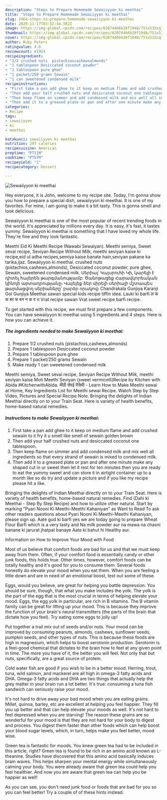 ```yaml
---
description: "Steps to Prepare Homemade Sewaiiyyon ki meethai"
title: "Steps to Prepare Homemade Sewaiiyyon ki meethai"
slug: 2464-steps-to-prepare-homemade-sewaiiyyon-ki-meethai
date: 2020-11-17T03:52:44.582Z
image: https://img-global.cpcdn.com/recipes/620744b6b28f1948/751x532cq70/sewaiiyyon-ki-meethai-recipe-main-photo.jpg
thumbnail: https://img-global.cpcdn.com/recipes/620744b6b28f1948/751x532cq70/sewaiiyyon-ki-meethai-recipe-main-photo.jpg
cover: https://img-global.cpcdn.com/recipes/620744b6b28f1948/751x532cq70/sewaiiyyon-ki-meethai-recipe-main-photo.jpg
author: Ruby Peters
ratingvalue: 4.6
reviewcount: 41954
recipeingredient:
- "1/2 crushed nuts  pistachioscashewsalmonds"
- "1 tablespoon Desiccated coconut powder"
- "1 tablespoon pure ghee"
- "1 packet/250 grams Sewain"
- "1 can sweetened condensed milk"
recipeinstructions:
- "First take a pan add ghee to it keep on medium flame and add crushed sewain to it fry it u smell like smell of sewain golden brown"
- "Then add your half crushed nuts and desiccated coconut one tablespoon."
- "Then keep flame on simmer and add condensed milk and mix well all ingredients so that every strand of sewain is mixed to condensed milk."
- "Then add it to a greased plate or pan and after one minute make any shaped cut in ur sweet then let it rest for ten minutes then you are ready to eat the yummy sweet and can store it in airtight container up to a month like so do try and update a picture and if you like my recipe please hit a like."
categories:
- Recipe
tags:
- sewaiiyyon
- ki
- meethai

katakunci: sewaiiyyon ki meethai 
nutrition: 297 calories
recipecuisine: American
preptime: "PT11M"
cooktime: "PT57M"
recipeyield: "1"
recipecategory: Dessert

---
```



![Sewaiiyyon ki meethai](https://img-global.cpcdn.com/recipes/620744b6b28f1948/751x532cq70/sewaiiyyon-ki-meethai-recipe-main-photo.jpg)

Hey everyone, it is John, welcome to my recipe site. Today, I'm gonna show you how to prepare a special dish, sewaiiyyon ki meethai. It is one of my favorites. For mine, I am going to make it a bit tasty. This is gonna smell and look delicious.

Sewaiiyyon ki meethai is one of the most popular of recent trending foods in the world. It's appreciated by millions every day. It is easy, it's fast, it tastes yummy. Sewaiiyyon ki meethai is something that I have loved my whole life. They're fine and they look fantastic.

Meethi Eid Ki Meethi Recipe (Nawabi Sewaiyan). Meethi semiya, Sweet sevai recipe, Seviyan Recipe Without Milk, meethi seviyan kaise ki recipe,eid ul adha recipes,semiya kaise banate hain,seviyan pakane ka tarika,ijaz. Sewaiiyyon ki meethai. crushed nuts (pistachios,cashews,almonds), Desiccated coconut powder, pure ghee, Sewain, sweetened condensed milk. Սերիալ՝ Կայսրուհի Կի, կարելի է դիտել հայերեն թարգմանությամբ: Ծանոթացեք Հարավկորեական կինոյի արտադրությանը։ Վայելեք ձեր սիրելի սերիալի մշտապես թարմացվող սերիաները՝ բարձր որակով։ Chandrakala Gunjiya Karanji Gol Gunjiya Meethai sawan special kids recipe tiffin idea. Lauki ki barfi ल क क बर फ बन न क व ध Vrat recipe sawan Vrat sweet recipe barfi recipe.


To get started with this recipe, we must first prepare a few components. You can have sewaiiyyon ki meethai using 5 ingredients and 4 steps. Here is how you can achieve it.

<!--inarticleads1-->

##### The ingredients needed to make Sewaiiyyon ki meethai:

1. Prepare 1/2 crushed nuts  (pistachios,cashews,almonds)
1. Prepare 1 tablespoon Desiccated coconut powder
1. Prepare 1 tablespoon pure ghee
1. Prepare 1 packet/250 grams Sewain
1. Make ready 1 can sweetened condensed milk


Meethi semiya, Sweet sevai recipe, Seviyan Recipe Without Milk, meethi seviyan kaise Moti Meethi Seviyan (sweet vermicelli)Recipe by Kitchen with Abida #KitchenwithAbida. मीठी सेवई रेसिपी - Learn How to Make Meethi sewai at Home, Key Ingredients List for Meethi sewai Recipe. Watch Step by Step Video, Pictures and Special Recipe Note. Bringing the delights of Indian Meethai directly on to your Train Seat. Here is variety of health benefits, home-based natural remedies. 

<!--inarticleads2-->

##### Instructions to make Sewaiiyyon ki meethai:

1. First take a pan add ghee to it keep on medium flame and add crushed sewain to it fry it u smell like smell of sewain golden brown
1. Then add your half crushed nuts and desiccated coconut one tablespoon.
1. Then keep flame on simmer and add condensed milk and mix well all ingredients so that every strand of sewain is mixed to condensed milk.
1. Then add it to a greased plate or pan and after one minute make any shaped cut in ur sweet then let it rest for ten minutes then you are ready to eat the yummy sweet and can store it in airtight container up to a month like so do try and update a picture and if you like my recipe please hit a like.


Bringing the delights of Indian Meethai directly on to your Train Seat. Here is variety of health benefits, home-based natural remedies. Find (Dahi ki Meethai - Step By Step Recipe) and how to utilize other natural. Start by marking &#34;Pyari Nooni Ki Meethi-Meethi Kahaniyan&#34; as Want to Read To ask other readers questions about Pyari Nooni Ki Meethi-Meethi Kahaniyan, please sign up. Aate gud ki barfi yes we are today going to prepare Wheat Flour Barfi which is a very tasty and Na milk powder aur na mawa na chasni banane ki jarurat jhatpat banaye Aate ki bahut hi Healthy aur. 

Information on How to Improve Your Mood with Food


Most of us believe that comfort foods are bad for us and that we must keep away from them. Often, if your comfort food is essentially candy or other junk foods, this holds true. Other times, however, comfort foods can be totally healthy and it's good for you to consume them. Several foods honestly do elevate your mood when you eat them. When you are feeling a little down and are in need of an emotional boost, test out some of these.

Eggs, would you believe, are great for helping you battle depression. You should be sure, though, that what you make includes the yolk. The yolk is the part of the egg that is the most crucial in terms of helping elevate your mood. Eggs, the egg yolk in particular, are rich in B vitamins. The B vitamin family can be great for lifting up your mood. This is because they improve the function of your brain's neural transmitters (the parts of the brain that dictate how you feel). Try eating some eggs to jolly up!

Put together a trail mix out of seeds and/or nuts. Your mood can be improved by consuming peanuts, almonds, cashews, sunflower seeds, pumpkin seeds, and other types of nuts. This is because these foods are high in magnesium, which helps to boost serotonin production. Serotonin is a feel-good chemical that dictates to the brain how to feel at any given point in time. The more you have of it, the better you will feel. Not only that but nuts, specifically, are a great source of protein.

Cold water fish are good if you wish to be in a better mood. Herring, trout, tuna, wild salmon, and mackerel are all high in omega-3 fatty acids and DHA. Omega-3 fatty acids and DHA are two things that actually help the grey matter in your brain run a lot better. It's true: consuming a tuna fish sandwich can seriously raise your mood. 

It's not hard to drive away your bad mood when you are eating grains. Millet, quinoa, barley, etc are excellent at helping you feel happier. They fill you up better and that can help elevate your moods as well. It's not hard to feel depressed when you are starving! The reason these grains are so wonderful for your mood is that they are not hard for your body to digest and process. You digest them faster than other foods which can help boost your blood sugar levels, which, in turn, helps make you feel better, mood wise.

Green tea is fantastic for moods. You knew green tea had to be included in this article, right? Green tea is found to be rich in an amino acid known as L-theanine. Studies have discovered that this amino acid basically induces brain waves. This helps sharpen your mental energy while simultaneously calming your body. You were already aware that green tea could help you feel healthier. And now you are aware that green tea can help you be happier as well!

As you can see, you don't need junk food or foods that are bad for you so you can feel better! Try  a  couple of  of  these  hints  instead.

